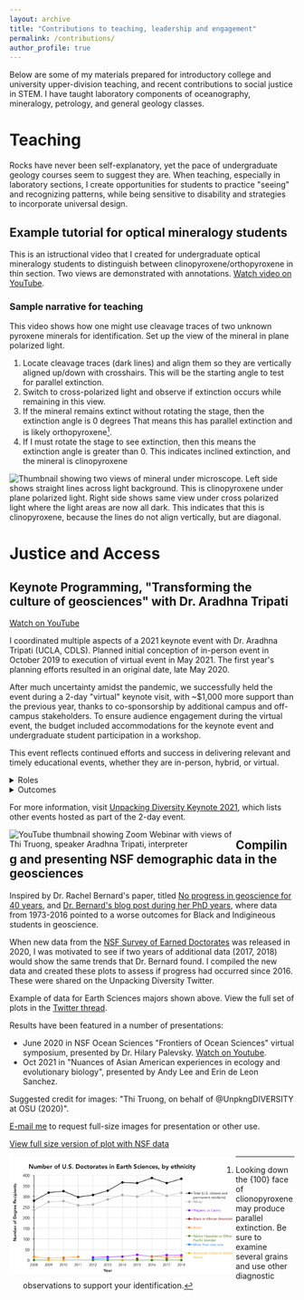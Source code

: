 ```yaml
---
layout: archive
title: "Contributions to teaching, leadership and engagement"
permalink: /contributions/
author_profile: true
---
```


Below are some of my materials prepared for introductory college and university upper-division teaching, and recent contributions to social justice in STEM. I have taught laboratory components of oceanography, mineralogy, petrology, and general geology classes.

# Teaching

Rocks have never been self-explanatory, yet the pace of undergraduate geology courses seem to suggest they are. When teaching, especially in laboratory sections, I create opportunities for students to practice "seeing" and recognizing patterns, while being sensitive to disability and strategies to incorporate universal design.

[comment]: # (Rocks have never been self-explanatory, yet the pace of undergraduate geology courses seem to suggest they are. In laboratory classrooms, we ask students to become adept at identifying rocks and minerals and associate them with specific geologic phenomena immediately. I have observed that students often rely on sight, memorization, and likely instinct, to finish assignments. The experience bears little resemblance to the practice of geology, and is inconsistent with the long history of classification of minerals and rocks. When teaching, especially in laboratory sections, I create opportunities for students to practice "seeing" and recognizing patterns, while being sensitive to disability and strategies to incorporate universal design. To address overwhelm and jargon, I give scaffolded instruction with examples, exemplars, and encourage students to seek digital resources/Internet content.)


## Example tutorial for optical mineralogy students
      
This is an istructional video that I created for undergraduate optical mineralogy students to distinguish between clinopyroxene/orthopyroxene in thin section. Two views are demonstrated with annotations. [Watch video on YouTube](https://www.youtube.com/watch?v=muPhXJS_qwk).


### Sample narrative for teaching
 
This video shows how one might use cleavage traces of two unknown pyroxene minerals for identification. Set up the view of the mineral in plane polarized light.

1. Locate cleavage traces (dark lines) and align them so they are vertically aligned up/down with crosshairs. This will be the starting angle to test for parallel extinction.
2. Switch to cross-polarized light and observe if extinction occurs while remaining in this view.
3. If the mineral remains extinct without rotating the stage, then the extinction angle is 0 degrees That means this has parallel extinction and is likely orthopyroxene[^1].
4. If I must rotate the stage to see extinction, then this means the extinction angle is greater than 0. This indicates inclined extinction, and the mineral is clinopyroxene

[^1]: Looking down the {100} face of clionopyroxene may produce parallel extinction. Be sure to examine several grains and use other diagnostic observations to support your identification.
 
<img src="https://img.youtube.com/vi/muPhXJS_qwk/0.jpg" style="width:400px" alt="Thumbnail showing two views of mineral under microscope. Left side shows straight lines across light background. This is clinopyroxene under plane polarized light. Right side shows same view under cross polarized light where the light areas are now all dark. This indicates that this is clinopyroxene, because the lines do not align vertically, but are diagonal.">


# Justice and Access

## Keynote Programming, "Transforming the culture of geosciences" with Dr. Aradhna Tripati
 
[Watch on YouTube](https://www.youtube.com/watch?v=EKhZKJEdODk)
 
I coordinated multiple aspects of a 2021 keynote event with Dr. Aradhna Tripati (UCLA, CDLS). Planned initial conception of in-person event in October 2019 to execution of virtual event in May 2021. The first year's planning efforts resulted in an original date, late May 2020.

After much uncertainty amidst the pandemic, we successfully held the event during a 2-day "virtual" keynote visit, with ~$1,000 more support than the previous year, thanks to co-sponsorship by additional campus and off-campus stakeholders. To ensure audience engagement during the virtual event, the budget included accommodations for the keynote event and undergraduate student participation in a workshop.

This event reflects continued efforts and success in delivering relevant and timely educational events, whether they are in-person, hybrid, or virtual.

<details>
<summary>Roles</summary>
 
<ul>  Created and maintained project planning document and timelines. Led communication with speaker, vendors, on-campus and external stakeholders, and revised plans and timelines as needed throughout the process</ul>
<ul> Prioritized accommodations in the budget, communicated with OSU DAS to coordinate appropriate vendors for captioning/ASL interpreters. Prepared event glossary and introduction script</ul>
<ul>Ran keynote event with Zoom Webinar500 platform, set up registration page and backend settings for webinar, wrote scripts, prepared run-of-show documents, tested event with captioners and interpreters and test users, set up livestreaming options.</ul>
 </details>
 
<details>
<summary>Outcomes</summary>
<ul>Acquired $6,000 funding from eight sponsors, including on-campus and state organizations.</ul>
<ul>Over 163 attended the Zoom Webinar, representing 22 institutions/organizations outside of Oregon State University, and from 5 countries.</ul>
<ul>18 additional viewers joined the YouTube livestream.</ul>
 <ul>The 2-day virtual visit included a technical talk for the Geology & Geophysics departmental seminar, an undergraduate student workshop, a Women of Color discussion panel with 3 invited guest scientists, and a number of meetings with community members and organizations.</ul>
    </details>

For more information, visit [Unpacking Diversity Keynote 2021](https://unpackingdiversity.wixsite.com/ceoas/keynote-2021), which lists other events hosted as part of the 2-day event.
    
<img src="https://img.youtube.com/vi/EKhZKJEdODk/0.jpg" align="left" style="width:400px" alt="YouTube thumbnail showing Zoom Webinar with views of Thi Truong, speaker Aradhna Tripati, interpreter"></a>

## Compiling and presenting NSF demographic data in the geosciences
   
Inspired by Dr. Rachel Bernard's paper, titled [No progress in geoscience for 40 years](https://www.nature.com/articles/s41561-018-0116-6), and [Dr. Bernard's blog post during her PhD years](https://www.jsg.utexas.edu/science-yall/who-gets-geology-phds/), where data from 1973-2016 pointed to a worse outcomes for Black and Indigineous students in geoscience.

When new data from the [NSF Survey of Earned Doctorates](https://www.nsf.gov/statistics/srvydoctorates/) was released in 2020, I was motivated to see if two years of additional data (2017, 2018) would show the same trends that Dr. Bernard found. I compiled the new data and created these plots to assess if progress had occurred since 2016. These were shared on the Unpacking Diversity Twitter.

Example of data for Earth Sciences majors shown above. View the full set of plots in the [Twitter thread](https://twitter.com/UnpkngDIVERSITY/status/1273507530509959168).

Results have been featured in a number of presentations:
* June 2020 in NSF Ocean Sciences "Frontiers of Ocean Sciences" virtual symposium, presented by Dr. Hilary Palevsky. [Watch on Youtube](https://www.youtube.com/watch?v=sI2TTOeA0Tk). 
* Oct 2021 in "Nuances of Asian American experiences in ecology and evolutionary biology", presented by Andy Lee and Erin de Leon Sanchez.

Suggested credit for images: "Thi Truong, on behalf of @UnpkngDIVERSITY at OSU (2020)".

[E-mail me](mailto:truonthi@oregonstate.edu) to request full-size images for presentation or other use.
 
<a href="/images/NSF-Table-16-Earth-Sciences-doctorate-data.png">View full size version of plot with NSF data</a>

<img src="/images/NSF-Table-16-Earth-Sciences-doctorate-data.png" align="left" style="width:400px" alt="Graph showing number of U.S. Doctorates in Earth Sciences, by ethnicity. X-axis shows years 2008 to 2018. Y-axis shows number of degree recipients, from 0 to 400. Dots connected by lines are color coded to show different ethnicities: Black - Total, Grey - White, Purple - Hispanic or Latino, Black or African-American, Orange - Asian, Green - Native Hawaiian or Other Pacific Islander, Blue - More than one race, Gold - American Indian or Alaska Native. In 2008, the total number of degree recipients was around 275, with white recipients accounting for nearly 250. In 2018, total recipients increased to about 375. White recipients make up over 300 of those recipients. Almost no change observed from 2016 to 2018.">
